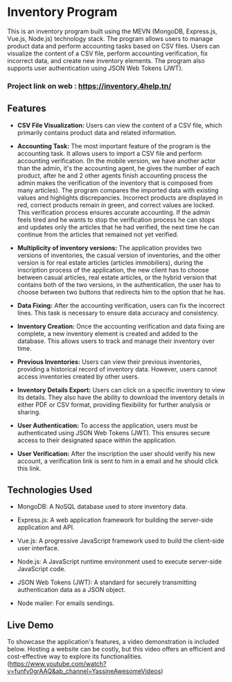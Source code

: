 
# Inventory Program

This is an inventory program built using the MEVN (MongoDB, Express.js, Vue.js, Node.js) technology stack. The program allows users to manage product data and perform accounting tasks based on CSV files. Users can visualize the content of a CSV file, perform accounting verification, fix incorrect data, and create new inventory elements. The program also supports user authentication using JSON Web Tokens (JWT).

### Project link on web : https://inventory.4help.tn/


## Features

- **CSV File Visualization:** Users can view the content of a CSV file, which primarily contains product data and related information.

- **Accounting Task:** The most important feature of the program is the accounting task. It allows users to import a CSV file and perform accounting verification. (In the mobile version, we have another actor than the admin, it's the accounting agent, he gives the number of each product, after he and 2 other agents finish accounting process the admin makes the verification of the inventory that is composed from many articles). The program compares the imported data with existing values and highlights discrepancies. Incorrect products are displayed in red, correct products remain in green, and correct values are locked. This verification process ensures accurate accounting. If the admin feels tired and he wants to stop the verification process he can stops and updates only the articles that he had verified, the next time he can continue from the articles that remained not yet verified.

- **Multiplicity of inventory versions:** The application provides two versions of inventories, the casual version of inventories, and the other version is for real estate articles (articles immobiliers), during the inscription process of the application, the new client has to choose between casual articles, real estate articles, or the hybrid version that contains both of the two versions, in the authentication, the user has to choose between two buttons that redirects him to the option that he has.

- **Data Fixing:** After the accounting verification, users can fix the incorrect lines. This task is necessary to ensure data accuracy and consistency.

- **Inventory Creation:** Once the accounting verification and data fixing are complete, a new inventory element is created and added to the database. This allows users to track and manage their inventory over time.

- **Previous Inventories:** Users can view their previous inventories, providing a historical record of inventory data. However, users cannot access inventories created by other users.

- **Inventory Details Export:** Users can click on a specific inventory to view its details. They also have the ability to download the inventory details in either PDF or CSV format, providing flexibility for further analysis or sharing.

- **User Authentication:** To access the application, users must be authenticated using JSON Web Tokens (JWT). This ensures secure access to their designated space within the application.

- **User Verification:** After the inscription the user should verify his new account, a verification link is sent to him in a email and he should click this link.

## Technologies Used

- MongoDB: A NoSQL database used to store inventory data.

- Express.js: A web application framework for building the server-side application and API.

- Vue.js: A progressive JavaScript framework used to build the client-side user interface.

- Node.js: A JavaScript runtime environment used to execute server-side JavaScript code.

- JSON Web Tokens (JWT): A standard for securely transmitting authentication data as a JSON object.

- Node mailer: For emails sendings.

## Live Demo
To showcase the application's features, a video demonstration is included below. Hosting a website can be costly, but this video offers an efficient and cost-effective way to explore its functionalities. (https://www.youtube.com/watch?v=funfv0grAAQ&ab_channel=YassineAwesomeVideos)

